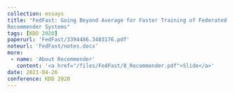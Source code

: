 ```yaml
---
collection: essays
title: "FedFast: Going Beyond Average for Faster Training of Federated
Recommender Systems"
tags: [KDD 2020]
paperurl: 'FedFast/3394486.3403176.pdf'
noteurl: 'FedFast/notes.docx'
more:
 - name: 'About Recommender'
   content: '<a href="/files/FedFast/8_Recommender.pdf">Slide</a>'
date: 2021-04-26
conference: KDD 2020
---
```




